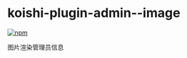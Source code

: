 # koishi-plugin-admin--image

[![npm](https://img.shields.io/npm/v/koishi-plugin-admin--image?style=flat-square)](https://www.npmjs.com/package/koishi-plugin-admin--image)

图片渲染管理员信息
